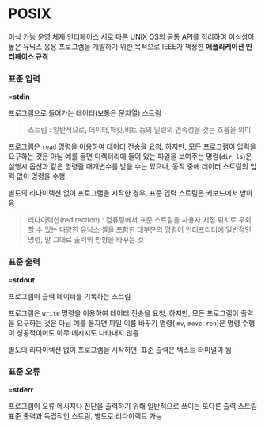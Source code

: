 # POSIX

이식 가능 운영 체제 인터페이스
서로 다른 UNIX OS의 공통 API를 정리하여 이식성이 높은 유닉스 응용 프로그램을 개발하기 위한 목적으로 IEEE가 책정한 **애플리케이션 인터페이스 규격**

### 표준 입력

=**stdin**

프로그램으로 들어가는 데이터(보통은 문자열) 스트림

> 스트림 : 일반적으로, 데이터,패킷,비트 등의 일련의 연속성을 갖는 흐름을 의미

프로그램은 `read` 명령을 이용하여 데이터 전송을 요청, 하지만, 모든 프로그램이 입력을 요구하는 것은 아님
예를 들면 디렉터리에 들어 있는 파일을 보여주는 명령(`dir`, `ls`)은 실행시 옵션과 같은 명령줄 매개변수를 받을 수는 있으나, 동작 중에 데이터 스트림의 입력 없이 명령을 수행

별도의 리다이렉션 없이 프로그램을 시작한 경우, 표준 입력 스트림은 키보드에서 받아옴

> 리다이렉션(redirection) : 컴퓨팅에서 표준 스트림을 사용자 지정 위치로 우회할 수 있는 다양한 유닉스 셸을 포함한 대부분의 명령어 인터프리터에 일반적인 명령, 말 그대로  출력의 방향을 바꾸는 것

### 표준 출력

=**stdout**

프로그램이 출력 데이터를 기록하는 스트림

프로그램은 `write` 명령을 이용하여 데이터 전송을 요청, 하지만, 모든 프로그램이 출력을 요구하는 것은 아님
예를 들자면 파일 이름 바꾸기 명령( `mv`, `move`, `ren`)은 명령 수행이 성공적이어도 아무 메시지도 나타내지 않음

별도의 리다이렉션 없이 프로그램을 시작하면, 표준 출력은 텍스트 터미널이 됨


### 표준 오류

=**stderr**

프로그램이 오류 메시지나 진단을 출력하기 위해 일반적으로 쓰이는 또다른 출력 스트림
표준 출력과 독립적인 스트림, 별도로 리다이렉트 가능